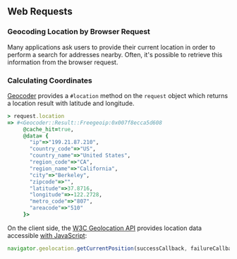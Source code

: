 ## Web Requests

### Geocoding Location by Browser Request

Many applications ask users to provide their current location in order to
perform a search for addresses nearby. Often, it's possible to retrieve this
information from the browser request.

### Calculating Coordinates

[Geocoder](https://github.com/alexreisner/geocoder#request-geocoding-by-ip-address)
provides a `#location` method on the `request` object which returns a location
result with latitude and longitude.

```ruby
> request.location
=> #<Geocoder::Result::Freegeoip:0x007f8ecca5d608
     @cache_hit=true,
     @data= {
       "ip"=>"199.21.87.210",
       "country_code"=>"US",
       "country_name"=>"United States",
       "region_code"=>"CA",
       "region_name"=>"California",
       "city"=>"Berkeley",
       "zipcode"=>"",
       "latitude"=>37.8716,
       "longitude"=>-122.2728,
       "metro_code"=>"807",
       "areacode"=>"510"
     }>
```

On the client side, the [W3C Geolocation API](http://dev.w3.org/geo/api/spec-source.html)
provides location data accessible [with JavaScript](http://diveintohtml5.info/geolocation.html#the-code):

```javascript
navigator.geolocation.getCurrentPosition(successCallback, failureCallback);
```
